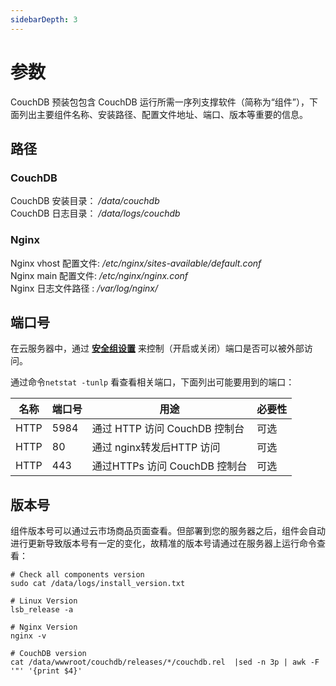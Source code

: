 ```yaml
---
sidebarDepth: 3
---
```


# 参数

CouchDB 预装包包含 CouchDB 运行所需一序列支撑软件（简称为“组件”），下面列出主要组件名称、安装路径、配置文件地址、端口、版本等重要的信息。

## 路径

### CouchDB

CouchDB 安装目录： */data/couchdb*  
CouchDB 日志目录： */data/logs/couchdb*  

### Nginx

Nginx vhost 配置文件: */etc/nginx/sites-available/default.conf*  
Nginx main 配置文件: */etc/nginx/nginx.conf*  
Nginx 日志文件路径 : */var/log/nginx/*



## 端口号

在云服务器中，通过 **[安全组设置](https://support.websoft9.com/docs/faq/zh/tech-instance.html)** 来控制（开启或关闭）端口是否可以被外部访问。 

通过命令`netstat -tunlp` 看查看相关端口，下面列出可能要用到的端口：

| 名称 | 端口号 | 用途 |  必要性 |
| --- | --- | --- | --- |
| HTTP | 5984 | 通过 HTTP 访问 CouchDB 控制台 | 可选 |
| HTTP | 80 | 通过 nginx转发后HTTP 访问 | 可选 |
| HTTP | 443 | 通过HTTPs 访问 CouchDB 控制台 | 可选 |

## 版本号

组件版本号可以通过云市场商品页面查看。但部署到您的服务器之后，组件会自动进行更新导致版本号有一定的变化，故精准的版本号请通过在服务器上运行命令查看：

```shell
# Check all components version
sudo cat /data/logs/install_version.txt

# Linux Version
lsb_release -a

# Nginx Version
nginx -v

# CouchDB version
cat /data/wwwroot/couchdb/releases/*/couchdb.rel  |sed -n 3p | awk -F '"' '{print $4}'
```